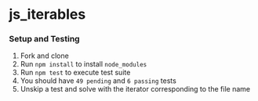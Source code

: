 # js_iterables

### Setup and Testing

1. Fork and clone
2. Run `npm install` to install `node_modules`
3. Run `npm test` to execute test suite
4. You should have `49 pending` and `6 passing` tests
5. Unskip a test and solve with the iterator corresponding to the file name
